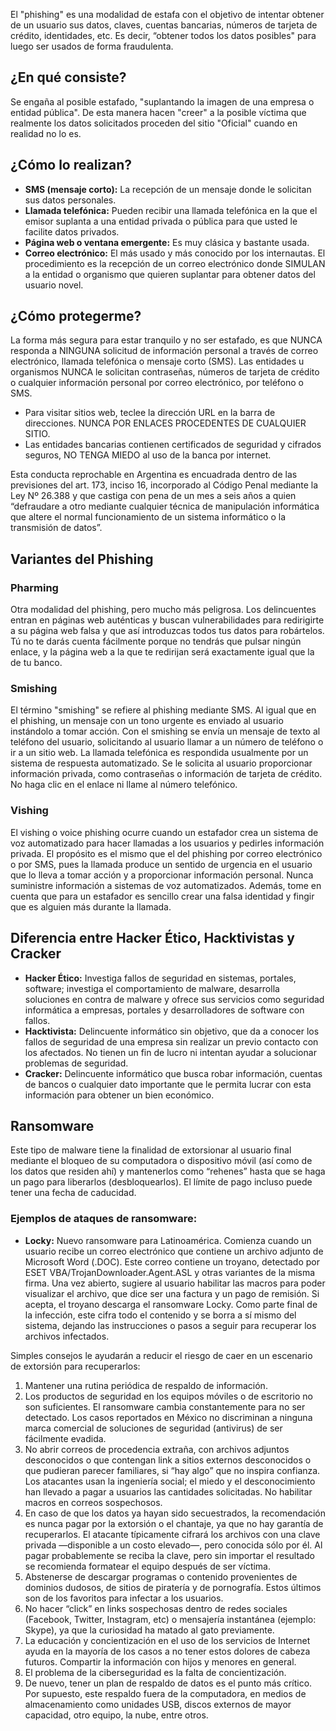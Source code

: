 El "phishing" es una modalidad de estafa con el objetivo de intentar obtener de un usuario sus datos, claves, cuentas bancarias, números de tarjeta de crédito, identidades, etc. Es decir, “obtener todos los datos posibles" para luego ser usados de forma fraudulenta.

## ¿En qué consiste?

Se engaña al posible estafado, "suplantando la imagen de una empresa o entidad pública". De esta manera hacen "creer" a la posible víctima que realmente los datos solicitados proceden del sitio "Oficial" cuando en realidad no lo es.

## ¿Cómo lo realizan?

- **SMS (mensaje corto):** La recepción de un mensaje donde le solicitan sus datos personales.
- **Llamada telefónica:** Pueden recibir una llamada telefónica en la que el emisor suplanta a una entidad privada o pública para que usted le facilite datos privados.
- **Página web o ventana emergente:** Es muy clásica y bastante usada.
- **Correo electrónico:** El más usado y más conocido por los internautas. El procedimiento es la recepción de un correo electrónico donde SIMULAN a la entidad o organismo que quieren suplantar para obtener datos del usuario novel.
## ¿Cómo protegerme?

La forma más segura para estar tranquilo y no ser estafado, es que NUNCA responda a NINGUNA solicitud de información personal a través de correo electrónico, llamada telefónica o mensaje corto (SMS). Las entidades u organismos NUNCA le solicitan contraseñas, números de tarjeta de crédito o cualquier información personal por correo electrónico, por teléfono o SMS.

- Para visitar sitios web, teclee la dirección URL en la barra de direcciones. NUNCA POR ENLACES PROCEDENTES DE CUALQUIER SITIO.
- Las entidades bancarias contienen certificados de seguridad y cifrados seguros, NO TENGA MIEDO al uso de la banca por internet.

Esta conducta reprochable en Argentina es encuadrada dentro de las previsiones del art. 173, inciso 16, incorporado al Código Penal mediante la Ley Nº 26.388 y que castiga con pena de un mes a seis años a quien “defraudare a otro mediante cualquier técnica de manipulación informática que altere el normal funcionamiento de un sistema informático o la transmisión de datos”.

## Variantes del Phishing

### Pharming

Otra modalidad del phishing, pero mucho más peligrosa. Los delincuentes entran en páginas web auténticas y buscan vulnerabilidades para redirigirte a su página web falsa y que así introduzcas todos tus datos para robártelos. Tú no te darás cuenta fácilmente porque no tendrás que pulsar ningún enlace, y la página web a la que te redirijan será exactamente igual que la de tu banco.

### Smishing

El término "smishing" se refiere al phishing mediante SMS. Al igual que en el phishing, un mensaje con un tono urgente es enviado al usuario instándolo a tomar acción. Con el smishing se envía un mensaje de texto al teléfono del usuario, solicitando al usuario llamar a un número de teléfono o ir a un sitio web. La llamada telefónica es respondida usualmente por un sistema de respuesta automatizado. Se le solicita al usuario proporcionar información privada, como contraseñas o información de tarjeta de crédito. No haga clic en el enlace ni llame al número telefónico.

### Vishing

El vishing o voice phishing ocurre cuando un estafador crea un sistema de voz automatizado para hacer llamadas a los usuarios y pedirles información privada. El propósito es el mismo que el del phishing por correo electrónico o por SMS, pues la llamada produce un sentido de urgencia en el usuario que lo lleva a tomar acción y a proporcionar información personal. Nunca suministre información a sistemas de voz automatizados. Además, tome en cuenta que para un estafador es sencillo crear una falsa identidad y fingir que es alguien más durante la llamada.

## Diferencia entre Hacker Ético, Hacktivistas y Cracker

- **Hacker Ético:** Investiga fallos de seguridad en sistemas, portales, software; investiga el comportamiento de malware, desarrolla soluciones en contra de malware y ofrece sus servicios como seguridad informática a empresas, portales y desarrolladores de software con fallos.
- **Hacktivista:** Delincuente informático sin objetivo, que da a conocer los fallos de seguridad de una empresa sin realizar un previo contacto con los afectados. No tienen un fin de lucro ni intentan ayudar a solucionar problemas de seguridad.
- **Cracker:** Delincuente informático que busca robar información, cuentas de bancos o cualquier dato importante que le permita lucrar con esta información para obtener un bien económico.

## Ransomware

Este tipo de malware tiene la finalidad de extorsionar al usuario final mediante el bloqueo de su computadora o dispositivo móvil (así como de los datos que residen ahí) y mantenerlos como “rehenes” hasta que se haga un pago para liberarlos (desbloquearlos). El límite de pago incluso puede tener una fecha de caducidad.

### Ejemplos de ataques de ransomware:

- **Locky:** Nuevo ransomware para Latinoamérica. Comienza cuando un usuario recibe un correo electrónico que contiene un archivo adjunto de Microsoft Word (.DOC). Este correo contiene un troyano, detectado por ESET VBA/TrojanDownloader.Agent.ASL y otras variantes de la misma firma. Una vez abierto, sugiere al usuario habilitar las macros para poder visualizar el archivo, que dice ser una factura y un pago de remisión. Si acepta, el troyano descarga el ransomware Locky. Como parte final de la infección, este cifra todo el contenido y se borra a sí mismo del sistema, dejando las instrucciones o pasos a seguir para recuperar los archivos infectados.

Simples consejos le ayudarán a reducir el riesgo de caer en un escenario de extorsión para recuperarlos:

1. Mantener una rutina periódica de respaldo de información.
2. Los productos de seguridad en los equipos móviles o de escritorio no son suficientes. El ransomware cambia constantemente para no ser detectado. Los casos reportados en México no discriminan a ninguna marca comercial de soluciones de seguridad (antivirus) de ser fácilmente evadida.
3. No abrir correos de procedencia extraña, con archivos adjuntos desconocidos o que contengan link a sitios externos desconocidos o que pudieran parecer familiares, si “hay algo” que no inspira confianza. Los atacantes usan la ingeniería social; el miedo y el desconocimiento han llevado a pagar a usuarios las cantidades solicitadas. No habilitar macros en correos sospechosos.
4. En caso de que los datos ya hayan sido secuestrados, la recomendación es nunca pagar por la extorsión o el chantaje, ya que no hay garantía de recuperarlos. El atacante típicamente cifrará los archivos con una clave privada —disponible a un costo elevado—, pero conocida sólo por él. Al pagar probablemente se reciba la clave, pero sin importar el resultado se recomienda formatear el equipo después de ser víctima.
5. Abstenerse de descargar programas o contenido provenientes de dominios dudosos, de sitios de piratería y de pornografía. Estos últimos son de los favoritos para infectar a los usuarios.
6. No hacer “click” en links sospechosas dentro de redes sociales (Facebook, Twitter, Instagram, etc) o mensajería instantánea (ejemplo: Skype), ya que la curiosidad ha matado al gato previamente.
7. La educación y concientización en el uso de los servicios de Internet ayuda en la mayoría de los casos a no tener estos dolores de cabeza futuros. Compartir la información con hijos y menores en general.
8. El problema de la ciberseguridad es la falta de concientización.
9. De nuevo, tener un plan de respaldo de datos es el punto más crítico. Por supuesto, este respaldo fuera de la computadora, en medios de almacenamiento como unidades USB, discos externos de mayor capacidad, otro equipo, la nube, entre otros.
